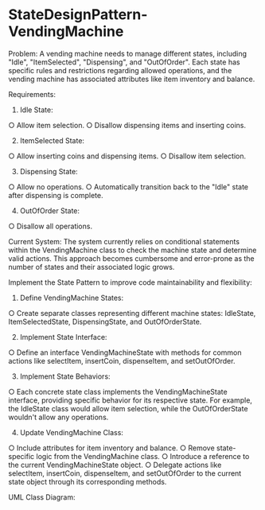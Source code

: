 # StateDesignPattern-VendingMachine

Problem:
A vending machine needs to manage different states, including "Idle", "ItemSelected", "Dispensing", and "OutOfOrder". Each state has specific rules and restrictions regarding allowed operations, and the vending machine has associated attributes like item inventory and balance.

Requirements:

1. Idle State:
   
  ○ Allow item selection.
  ○ Disallow dispensing items and inserting coins.

2. ItemSelected State:
   
  ○ Allow inserting coins and dispensing items.
  ○ Disallow item selection.

3. Dispensing State:
   
  ○ Allow no operations.
  ○ Automatically transition back to the "Idle" state after dispensing is complete.

4. OutOfOrder State:
   
  ○ Disallow all operations.

Current System: The system currently relies on conditional statements within the VendingMachine class to check the machine state and determine valid actions. This approach becomes cumbersome and error-prone as the number of states and their associated logic grows.

Implement the State Pattern to improve code maintainability and flexibility:

1. Define VendingMachine States:
   
  ○ Create separate classes representing different machine states: IdleState, ItemSelectedState, DispensingState, and OutOfOrderState.

2. Implement State Interface:
   
  ○ Define an interface VendingMachineState with methods for common actions like selectItem, insertCoin, dispenseItem, and setOutOfOrder.

3. Implement State Behaviors:
   
  ○ Each concrete state class implements the VendingMachineState interface, providing specific behavior for its respective state. For example, the IdleState class would allow item selection, while the OutOfOrderState wouldn't allow any operations.

4. Update VendingMachine Class:
   
  ○ Include attributes for item inventory and balance.
  ○ Remove state-specific logic from the VendingMachine class.
  ○ Introduce a reference to the current VendingMachineState object.
  ○ Delegate actions like selectItem, insertCoin, dispenseItem, and setOutOfOrder to the current state object through its corresponding methods.

UML Class Diagram:
